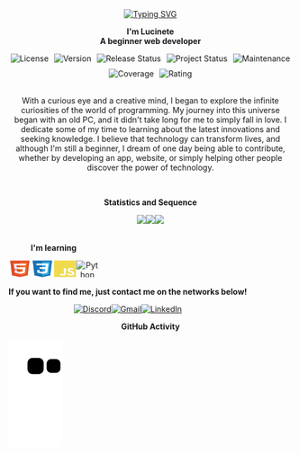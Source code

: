 <div align="center">
   <a href="https://git.io/typing-svg">
      <img src="https://readme-typing-svg.herokuapp.com?font=&pause=1000&color=000000&center=true&vCenter=true&width=435&lines=Welcome+to+my+profile" alt="Typing SVG" />
   </a>
   <p><b>I'm Lucinete<br>A beginner web developer</b></p>

   <div style="display: flex; justify-content: center; flex-wrap: wrap; gap: 10px;">
      <img src="https://img.shields.io/badge/license-MIT-66CDAA.svg" alt="License" />
      <img src="https://img.shields.io/badge/version-1.0.0-F2CB15.svg" alt="Version" />
      <img src="https://img.shields.io/badge/release-v1.0.0-2C82B5.svg" alt="Release Status" />
      <img src="https://img.shields.io/badge/status-active-brightgreen.svg" alt="Project Status" />
      <img src="https://img.shields.io/badge/maintenance-active-orange.svg" alt="Maintenance" />
      <img src="https://img.shields.io/badge/coverage-75%25-DA70D6.svg" alt="Coverage" />
      <img src="https://img.shields.io/badge/rating-5%20stars-gold.svg" alt="Rating" />
   </div>
<br>
   <p align="center">
      With a curious eye and a creative mind, I began to explore the infinite curiosities of the world of programming. My journey into this universe began with an old PC, and it didn't take long for me to simply fall in love. I dedicate some of my time to learning about the latest innovations and seeking knowledge. I believe that technology can transform lives, and although I'm still a beginner, I dream of one day being able to contribute, whether by developing an app, website, or simply helping other people discover the power of technology.
   </p>
</div>
<br>
<div align="center">
   <p><b>Statistics and Sequence</b></p>
   <div style="display: flex; justify-content: center;">
      <a href="https://github.com/Lucinete-Tavares">
         <img width="335px" src="https://github-readme-stats.vercel.app/api?username=Lucinete-Tavares&theme=tokyonight&show_icons=true&hide_border=true&count_private=true"/>
      </a>
      <a href="https://github.com/Lucinete-Tavares">
         <img src="https://github-readme-stats.vercel.app/api/top-langs/?username=Lucinete-Tavares&theme=tokyonight&show_icons=true&hide_border=true&layout=compact"/>
      </a>
      <a href="https://git.io/streak-stats">
         <img width="353px" src="https://github-readme-streak-stats.herokuapp.com/?user=Lucinete-Tavares&theme=tokyonight&hide_border=true" />
      </a>
   </div>
</div>
<div align="center" style="display: inline-block;"><br>
  <p><b>I'm learning</b></p>
  <div style="display: flex; justify-content: center;">
    <img align="center" alt="HTML" height="30" width="40" src="https://raw.githubusercontent.com/devicons/devicon/master/icons/html5/html5-original.svg">
    <img align="center" alt="CSS" height="30" width="40" src="https://raw.githubusercontent.com/devicons/devicon/master/icons/css3/css3-original.svg">
    <img align="center" alt="JavaScript" height="30" width="40" src="https://raw.githubusercontent.com/devicons/devicon/master/icons/javascript/javascript-plain.svg">
    <img align="center" alt="Python" height="30" width="40" src="https://cdn.jsdelivr.net/gh/devicons/devicon/icons/python/python-original.svg"/>
  </div>
</div>
<br>
<div align="center" style="display: inline-block;">
   <p><b>If you want to find me, just contact me on the networks below!</b></p>
   <div style="display: flex; justify-content: center;">
      <a href="https://discord.com/" target="_blank">
         <img src="https://img.shields.io/badge/Discord-7289DA?style=for-the-badge&logo=discord&logoColor=white" alt="Discord">
      </a>
      <a href="mailto:franciscoeltondias@gmail.com">
         <img src="https://img.shields.io/badge/-Gmail-%23333?style=for-the-badge&logo=gmail&logoColor=white" alt="Gmail">
      </a>
      <a href="https://www.linkedin.com/in/cl%C3%A1udia-carttler-046413276/" target="_blank">
         <img src="https://img.shields.io/badge/-LinkedIn-%230077B5?style=for-the-badge&logo=linkedin&logoColor=white" alt="LinkedIn">
      </a>
   </div>
</div>
<br>
<p align="center"><b>GitHub Activity</b></p>

   ![Snake animation](https://github.com/Lucinete-Tavares/Lucinete-Tavares/blob/output/github-contribution-grid-snake.svg)
